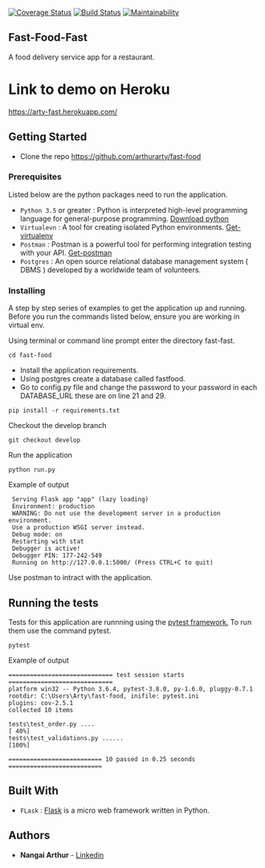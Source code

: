 [![Coverage Status](https://coveralls.io/repos/github/arthurarty/fast-food/badge.svg?branch=develop)](https://coveralls.io/github/arthurarty/fast-food?branch=develop)
[![Build Status](https://travis-ci.com/arthurarty/fast-food.svg?branch=develop)](https://travis-ci.com/arthurarty/fast-food)
[![Maintainability](https://api.codeclimate.com/v1/badges/0d7befbf06875d2ca626/maintainability)](https://codeclimate.com/github/arthurarty/fast-food/maintainability)
## Fast-Food-Fast 
A food delivery service app for a restaurant.

# Link to demo on Heroku
https://arty-fast.herokuapp.com/

## Getting Started
* Clone the repo https://github.com/arthurarty/fast-food

### Prerequisites

Listed below are the python packages need to run the application.

* `Python 3.5` or greater : Python is interpreted high-level programming language for general-purpose programming. [Download python](https://www.python.org/downloads/)
* `Virtualevn` : A tool for creating isolated Python environments. [Get-virtualenv](https://packaging.python.org/key_projects/#virtualenv) 
* `Postman` : Postman is a powerful tool for performing integration testing with your API. [Get-postman](https://www.getpostman.com/)
* `Postgres` : An open source relational database management system ( DBMS ) developed by a worldwide team of volunteers.

### Installing

A step by step series of examples to get the application up and running. Before you run the commands listed below, ensure you are working in virtual env. 

Using terminal or command line prompt enter the directory fast-fast.

```
cd fast-food
```

- Install the application requirements.
- Using postgres create a database called fastfood.
- Go to config.py file and change the password to your password in each DATABASE_URL these are on line 21 and 29.

```
pip install -r requirements.txt
```
Checkout the develop branch

```
git checkout develop
```
Run the application

```
python run.py
```
Example of output
```(fast-food) C:\Users\Arty\fast-food>python run.py
 Serving Flask app "app" (lazy loading)
 Environment: production
 WARNING: Do not use the development server in a production environment.
 Use a production WSGI server instead.
 Debug mode: on
 Restarting with stat
 Debugger is active!
 Debugger PIN: 177-242-549
 Running on http://127.0.0.1:5000/ (Press CTRL+C to quit)
```
Use postman to intract with the application. 
## Running the tests

Tests for this application are runnning using the [pytest framework.](https://docs.pytest.org/en/latest/)
To run them use the command pytest.
```
pytest
```
Example of output 
```
============================= test session starts =============================
platform win32 -- Python 3.6.4, pytest-3.8.0, py-1.6.0, pluggy-0.7.1
rootdir: C:\Users\Arty\fast-food, inifile: pytest.ini
plugins: cov-2.5.1
collected 10 items

tests\test_order.py ....                                                 [ 40%]
tests\test_validations.py ......                                         [100%]

========================== 10 passed in 0.25 seconds ==========================
```
## Built With

* `FLask` : [Flask](http://flask.pocoo.org/) is a micro web framework written in Python.

## Authors

* **Nangai Arthur** - [Linkedin](www.linkedin.com/in/arthur-nangai)
